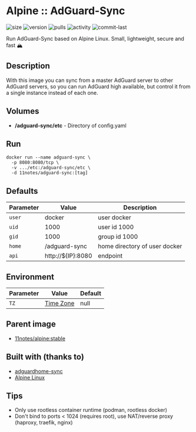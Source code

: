 # Alpine :: AdGuard-Sync
![size](https://img.shields.io/docker/image-size/11notes/adguard-sync/0.6.2?color=0eb305) ![version](https://img.shields.io/docker/v/11notes/adguard-sync?color=eb7a09) ![pulls](https://img.shields.io/docker/pulls/11notes/adguard-sync?color=2b75d6) ![activity](https://img.shields.io/github/commit-activity/m/11notes/docker-adguard-sync?color=c91cb8) ![commit-last](https://img.shields.io/github/last-commit/11notes/docker-adguard-sync?color=c91cb8)

Run AdGuard-Sync based on Alpine Linux. Small, lightweight, secure and fast 🏔️

## Description
With this image you can sync from a master AdGuard server to other AdGuard servers, so you can run AdGuard high available, but control it from  a single instance instead of each one.

## Volumes
* **/adguard-sync/etc** - Directory of config.yaml

## Run
```shell
docker run --name adguard-sync \
  -p 8080:8080/tcp \
  -v .../etc:/adguard-sync/etc \
  -d 11notes/adguard-sync:[tag]
```

## Defaults
| Parameter | Value | Description |
| --- | --- | --- |
| `user` | docker | user docker |
| `uid` | 1000 | user id 1000 |
| `gid` | 1000 | group id 1000 |
| `home` | /adguard-sync | home directory of user docker |
| `api` | http://${IP}:8080 | endpoint |

## Environment
| Parameter | Value | Default |
| --- | --- | --- |
| `TZ` | [Time Zone](https://en.wikipedia.org/wiki/List_of_tz_database_time_zones) | null |

## Parent image
* [11notes/alpine:stable](https://hub.docker.com/r/11notes/alpine)

## Built with (thanks to)
* [adguardhome-sync](https://github.com/bakito/adguardhome-sync)
* [Alpine Linux](https://alpinelinux.org)

## Tips
* Only use rootless container runtime (podman, rootless docker)
* Don't bind to ports < 1024 (requires root), use NAT/reverse proxy (haproxy, traefik, nginx)